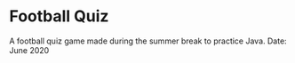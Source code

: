 # Football Quiz
A football quiz game made during the summer break to practice Java.
Date: June 2020

